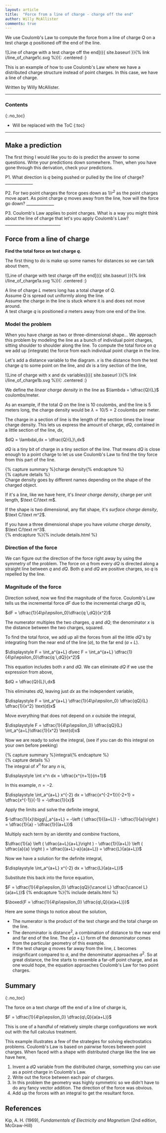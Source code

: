 ```yaml
---
layout: article
title:  "Force from a line of charge - charge off the end"
author: Willy McAllister
comments: true
---
```


We use Coulomb's Law to compute the force from a line of charge $Q$ on a test charge $q$ positioned off the end of the line.

![Line of charge with a test charge off the end]({{ site.baseurl }}{% link i/line_of_charge1c.svg %}){: .centered :}

This is an example of how to use Coulomb's Law where we have a distributed charge structure instead of point charges. In this case, we have a line of charge.

Written by Willy McAllister. 

----

### Contents
{:.no_toc}

* Will be replaced with the ToC
{:toc}

----

## Make a prediction

The first thing I would like you to do is predict the answer to some questions. Write your predictions down somewhere. Then, when you have gone through this derivation, check your predictions.

P1. What direction is $q$ being pushed or pulled by the line of charge? \_\_\_\_\_\_\_\_\_\_\_\_\_\_

P2. For two point charges the force goes down as $1/r^2$ as the point charges move apart. As point charge $q$ moves away from the line, how will the force go down? \_\_\_\_\_\_\_\_\_\_\_\_\_\_

P3. Coulomb's Law applies to point charges. What is a way you might think about the line of charge that let's you apply Coulomb's Law? \_\_\_\_\_\_\_\_\_\_\_\_\_\_\_\_\_\_\_\_\_\_\_\_\_\_\_\_

## Force from a line of charge

**Find the total force on test charge $q$.**

The first thing to do is make up some names for distances so we can talk about them,

![Line of charge with test charge off the end]({{ site.baseurl }}{% link i/line_of_charge1a.svg %}){: .centered :}

A line of charge $L$ meters long has a total charge of $Q$.  
Assume $Q$ is spread out uniformly along the line.  
Assume the charge in the line is stuck where it is and does not move around.  
A test charge $q$ is positioned $a$ meters away from one end of the line. 

### Model the problem

When you have charge as two or three-dimensional shape... We approach this problem by modeling the line as a bunch of individual point charges, sitting shoulder to shoulder along the line. To compute the total force on $q$ we add up (integrate) the force from each individual point charge in the line. 

Let's add a distance variable to the diagram. $x$ is the distance from the test charge $q$ to some point on the line, and $dx$ is a tiny section of the line,

![Line of charge with x and dx variables]({{ site.baseurl }}{% link i/line_of_charge1b.svg %}){: .centered :}

We define the *linear charge density* in the line as $\lambda = \dfrac{Q}{L}$ coulombs/meter. 

As an example, if the total $Q$ on the line is $10$ coulombs, and the line is $5$ meters long, the charge density would be $\lambda = 10 / 5 = 2$ coulombs per meter. 

The charge in a section of line is the length of the section times the linear charge density. This lets us express the amount of charge, $dQ$, contained in a little section of the line, $dx$,

$dQ = \lambda\,dx = \dfrac{Q}{L}\,dx$

$dQ$ is a tiny bit of charge in a tiny section of the line. That means $dQ$ is close enough to a point charge to let us use Coulomb's Law to find the tiny force from this part of the line.

{% capture summary %}charge density{% endcapture %}  
{% capture details %}  
Charge density goes by different names depending on the shape of the charged object. 

If it's a line, like we have here, it's *linear charge density*, charge per unit length, $\text C/\text m$. 

If the shape is two dimensional, any flat shape, it's *surface charge density*, $\text C/\text m^2$. 

If you have a three dimensional shape you have *volume charge density*, $\text C/\text m^3$.  
{% endcapture %}{% include details.html %}  

### Direction of the force

We can figure out the direction of the force right away by using the symmetry of the problem. The force on $q$ from every $dQ$ is directed along a straight line between $q$ and $dQ$. Both $q$ and $dQ$ are positive charges, so $q$ is repelled by the line. 

### Magnitude of the force

Direction solved, now we find the magnitude of the force. Coulomb's Law tells us the incremental force $dF$ due to the incremental charge $dQ$ is,

$dF = \dfrac{1}{4\pi\epsilon_0}\dfrac{q \,dQ}{x^2}$

The numerator multiples the two charges, $q$ and $dQ$; the denominator $x$ is the distance between the two charges, squared.

To find the total force, we add up all the forces from all the little $dQ$'s by integrating from the near end of the line ($a$), to the far end ($a + L$).

$\displaystyle F = \int_a^{a+L} d\vec F = \int_a^{a+L} \dfrac{1}{4\pi\epsilon_0}\dfrac{q \,dQ}{x^2}$

This equation includes both $x$ and $dQ$. We can eliminate $dQ$ if we use the expression from above,

$dQ = \dfrac{Q}{L}\,dx$

This eliminates $dQ$, leaving just $dx$ as the independent variable,

$\displaystyle F = \int_a^{a+L} \dfrac{1}{4\pi\epsilon_0}  \dfrac{qQ}{L} \dfrac{1}{x^2} \text{d}x$

Move everything that does not depend on $x$ outside the integral,

$\displaystyle F = \dfrac{1}{4\pi\epsilon_0} \dfrac{qQ}{L} \int_a^{a+L}\dfrac{1}{x^2} \text{d}x$

Now we are ready to solve the integral, (see if you can do this integral on your own before peeking)

{% capture summary %}integral{% endcapture %}  
{% capture details %}  
The integral of $x^n$ for any $n$ is, 

$\displaystyle \int x^n dx = \dfrac{x^{n+1}}{n+1}$ 

In this example, $n = -2$.

$\displaystyle \int_a^{a+L} x^{-2} dx = \dfrac{x^{-2+1}}{-2+1} = \dfrac{x^{-1}}{-1} = -\dfrac{1}{x}$

Apply the limits and solve the definite integral,

$-\dfrac{1}{x}\bigg\|_a^{a+L} = -\left ( \dfrac{1}{(a+L)} - \dfrac{1}{a}\right ) = \dfrac{1}{a} - \dfrac{1}{(a+L)}$

Multiply each term by an identity and combine fractions,

$\dfrac{1}{a} \left ( \dfrac{a+L}{a+L}\right ) - \dfrac{1}{(a+L)} \left ( \dfrac{a}{a} \right ) = \dfrac{(a+L)-a}{a(a+L)} = \dfrac{L}{a(a+L)}$

Now we have a solution for the definite integral,

$\displaystyle \int_a^{a+L} x^{-2} dx = \dfrac{L}{a(a+L)}$

Substitute this back into the force equation,

$F = \dfrac{1}{4\pi\epsilon_0} \dfrac{qQ}{\cancel L} \dfrac{\cancel L}{a(a+L)}$
{% endcapture %}{% include details.html %} 

$\boxed{F = \dfrac{1}{4\pi\epsilon_0} \dfrac{q\,Q}{a(a+L)}}$

Here are some things to notice about the solution, 

* The numerator is the product of the test charge and the total charge on the line. 
* The denominator is distance$^2$, a combination of distance to the near end and far end of the line. The $a(a+L)$ form of the denominator comes from the particular geometry of this example.
* If the test charge $q$ moves far away from the line, $L$ becomes insignificant compared to $a$, and the denominator approaches $a^2$. So at great distance, the line starts to resemble a far-off point charge, and as one would hope, the equation approaches Coulomb's Law for two point charges.

## Summary
{:.no_toc}

The force on a text charge off the end of a line of charge is,

$F = \dfrac{1}{4\pi\epsilon_0} \dfrac{q\,Q}{a(a+L)}$

This is one of a handful of relatively simple charge configurations we work out with the full calculus treatment.

This example illustrates a few of the strategies for solving electrostatics problems. Coulomb's Law is based on pairwise forces between point charges. When faced with a shape with distributed charge like the line we have here, 

1. Invent a $dQ$ variable from the distributed charge, something you can use as a point charge in Coulomb's Law.
2. Write out the force between each pair of charges. 
3. In this problem the geometry was highly symmetric so we didn't have to do any fancy vector addition. The direction of the force was obvious.
4. Add up the forces with an integral to get the resultant force.

## References

Kip, A. H. (1969), *Fundamentals of Electricity and Magnetism* (2nd edition, McGraw-Hill)
